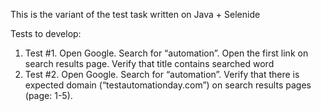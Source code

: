 This is the variant of the test task written on Java + Selenide

Tests to develop:
1.	Test #1. Open Google. Search for “automation”. Open the first link on search results page. Verify that title contains searched word
2.	Test #2. Open Google. Search for “automation”. Verify that there is expected domain (“testautomationday.com”) on search results  pages (page: 1-5).